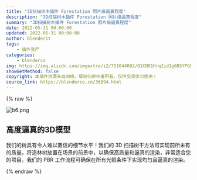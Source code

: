 ```yaml
---
title: "3D扫描树木插件 Forestation 照片级逼真程度"
description: "3D扫描树木插件 Forestation 照片级逼真程度"
summary: "3D扫描树木插件 Forestation 照片级逼真程度"
date: 2022-05-31 00:00:00
updated: 2022-05-31 00:00:00
author: blenderit
tags: 
    - 插件资产
categories:
    - blenderco
img: https://img.alicdn.com/imgextra/i2/751044092/O1CN01HrqIid1g6BSYPGURh_!!751044092.png
showGetMethod: false
copyright: 本插件资源来自网络，版权归原作者所有，仅供交流学习使用！
source_link: https://blenderco.cn/36894.html
---
```


{% raw %}
<p><img class="aligncenter" src="https://img.alicdn.com/imgextra/i2/751044092/O1CN01HrqIid1g6BSYPGURh_!!751044092.png" alt="b6.png"></p><h2>高度逼真的3D模型</h2><p>我们的树具有令人难以置信的细节水平！我们的 3D 扫描树干方法可实现前所未有的质量。将造林树放置在场景的前景中，以确保高质量和逼真的渲染，非常适合您的项目。我们的 PBR 工作流程可确保在所有光照条件下实现均匀且逼真的渲染。</p>
<div style="display: none">blenderco</div>
{% endraw %}